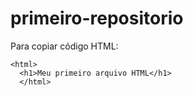 # primeiro-repositorio

Para copiar código HTML:
```
<html>
  <h1>Meu primeiro arquivo HTML</h1>
  </html>
```
